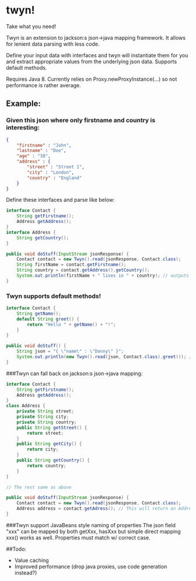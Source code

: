 # twyn!
Take what you need!

Twyn is an extension to jackson:s json->java mapping framework. It allows for lenient data parsing with less code.

Define your input data with interfaces and twyn will instantiate them for you and extract appropriate values from the underlying json data. Supports default methods.

Requires Java 8. Currently relies on Proxy.newProxyInstance(...) so not performance is rather average.

## Example:
### Given this json where only firstname and country is interesting:
```json
{
	"firstname" : "John",
	"lastname" : "Doe",
	"age" : "38",
	"address" : {
		"street" : "Street 1",
		"city" : "London",
		"country" : "England"
	}
}
```
Define these interfaces and parse like below:
```java
interface Contact {
	String getFirstname();
	Address getAddress();
}
interface Address {
	String getCountry();
}

public void doStuff(InputStream jsonResponse) {
	Contact contact = new Twyn().read(jsonResponse, Contact.class);
	String firstName = contact.getFirstname();
	String country = contact.getAddress().getCountry();
	System.out.println(firstName + " lives in " + country); // outputs "John lives in England"
}
```

### Twyn supports default methods!
```java
interface Contact {
	String getName();
	default String greet() {
		return "Hello " + getName() + "!"; 
	}
}

public void doStuff() {
	String json = "{ \"name\" : \"Donny\" }";
	System.out.println(new Twyn().read(json, Contact.class).greet()); // outputs "Hello Donny!" 
}
```

###Twyn can fall back on jackson:s json->java mapping:
```java
interface Contact {
	String getFirstname();
	Address getAddress();
}
class Address {
	private String street;
	private String city;
	private String country;
	public String getStreet() {
		return street;
	}
	public String getCity() {
		return city;
	}
	public String getCountry() {
		return country;
	}
}

// The rest same as above

public void doStuff(InputStream jsonResponse) {
	Contact contact = new Twyn().read(jsonResponse, Contact.class);
	Address address = contact.getAdress(); // This will return an Address instance by using the jackson java object mapper
}
```

###Twyn support JavaBeans style naming of properties
The json field "xxx" can be mapped by both getXxx, hasXxx but simple direct mapping xxx() works as well. Properties must match w/ correct case. 

##Todo:
* Value caching
* Improved performance (drop java proxies, use code generation instead?)
